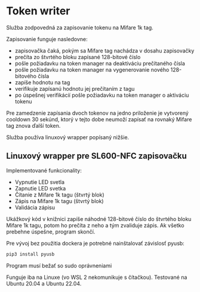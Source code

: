 # Token writer

Služba zodpovedná za zapisovanie tokenu na Mifare 1k tag.

Zapisovanie funguje nasledovne:
- zapisovačka čaká, pokým sa Mifare tag nachádza v dosahu zapisovačky
- prečíta zo štvrtého bloku zapísané 128-bitové číslo
- pošle požiadavku na token manager na deaktiváciu prečítaného čísla
- pošle požiadavku na token manager na vygenerovanie nového 128-bitového čísla
- zapíše hodnotu na tag
- verifikuje zapísanú hodnotu jej prečítaním z tagu
- po úspešnej verifikácií pošle požiadavku na token manager o aktiváciu tokenu

Pre zamedzenie zapísania dvoch tokenov na jedno priloženie je vytvorený cooldown 30 sekúnd, ktorý v tejto dobe neumoží zapísať na rovnaký Mifare tag znova ďalší token.

Služba používa linuxový wrapper popísaný nižšie.

## Linuxový wrapper pre SL600-NFC zapisovačku

Implementované funkcionality:
- Vypnutie LED svetla
- Zapnutie LED svetka
- Čítanie z Mifare 1k tagu (štvrtý blok)
- Zápis na Mifare 1k tagu (štvrtý blok)
- Validácia zápisu

Ukážkový kód v knižnici zapíše náhodné 128-bitové číslo do štvrtého bloku Mifare 1k tagu, potom ho prečíta z neho a tým zvaliduje zápis. Ak všetko prebehne úspešne, program skončí.

Pre vývoj bez použitia dockera je potrebné nainštalovať závislosť pyusb:
```bash
pip3 install pyusb
```

Program musí bežať so sudo oprávneniami

Funguje iba na Linuxe (vo WSL 2 nekomunikuje s čítačkou). Testované na Ubuntu 20.04 a Ubuntu 22.04.